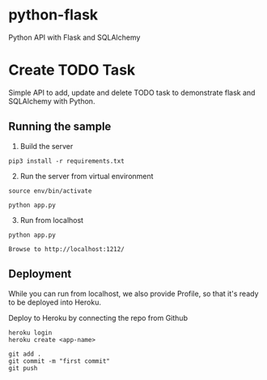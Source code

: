 # python-flask
Python API with Flask and SQLAlchemy

# Create TODO Task

Simple API to add, update and delete TODO task to demonstrate flask and SQLAlchemy with Python.

## Running the sample

1. Build the server

~~~
pip3 install -r requirements.txt
~~~

2. Run the server from virtual environment

~~~
source env/bin/activate

python app.py
~~~


3. Run from localhost

~~~
python app.py

Browse to http://localhost:1212/
~~~

## Deployment
While you can run from localhost, we also provide Profile, so that it's ready to be deployed into Heroku.

Deploy to Heroku by connecting the repo from Github

~~~
heroku login
heroku create <app-name>

git add .
git commit -m "first commit"
git push
~~~
